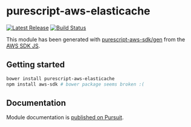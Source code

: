 # purescript-aws-elasticache

[![Latest Release](https://pursuit.purescript.org/packages/purescript-aws-elasticache/badge)](https://pursuit.purescript.org/packages/purescript-aws-elasticache)
[![Build Status](https://app.wercker.com/status/5909b9e96d1080804b17a28f72f87b6b/s/master)](https://app.wercker.com/project/byKey/5909b9e96d1080804b17a28f72f87b6b)

This module has been generated with [purescript-aws-sdk/gen](https://github.com/purescript-aws-sdk/gen) from the [AWS SDK JS](https://github.com/aws/aws-sdk-js).

## Getting started

```sh
bower install purescript-aws-elasticache
npm install aws-sdk # bower package seems broken :(
```

## Documentation

Module documentation is [published on Pursuit](http://pursuit.purescript.org/packages/purescript-aws-elasticache).
